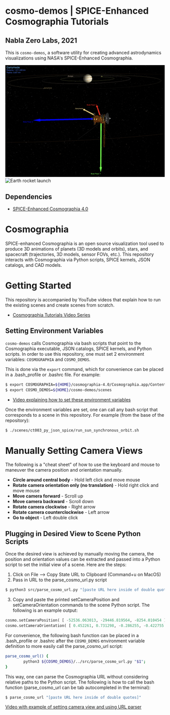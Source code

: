 # cosmo-demos | SPICE-Enhanced Cosmographia Tutorials
## Nabla Zero Labs, 2021

This is `cosmo-demos`, a software utility for creating advanced astrodynamics visualizations using NASA's SPICE-Enhanced Cosmographia.

![Europa Clipper arriving at Jupiter](docs/europa_clipper_arriving_jupiter.png)
![Earth rocket launch](docs/earth_rocket_launch.png)

## Dependencies
* [SPICE-Enhanced Cosmographia 4.0](https://naif.jpl.nasa.gov/naif/cosmographia.html)

# Cosmographia
SPICE-enhanced Cosmographia is an open source visualization tool used to
produce 3D animations of planets (3D models and orbits), stars, and spacecraft
(trajectories, 3D models, sensor FOVs, etc.). This repository interacts with
Cosmographia via Python scripts, SPICE kernels, JSON catalogs, and CAD models.

# Getting Started
This repository is accompanied by YouTube videos that explain how to run the existing scenes and create scenes from scratch.
* [Cosmographia Tutorials Video Series](https://www.youtube.com/playlist?list=PLinlYN8Y2w8dF_FI2baI5YXM476_7kekz)

## Setting Environment Variables
`cosmo-demos` calls Cosmographia via bash scripts that point to the Cosmographia executable, JSON catalogs, SPICE kernels, and Python scripts. In order to use this repository, one must set 2 environment variables: `COSMOGRAPHIA` and `COSMO_DEMOS`.

This is done via the `export` command, which for convenience can be placed in a .bash_profile or .bashrc file. For example:

```sh
$ export COSMOGRAPHIA=${HOME}/cosmographia-4.0/Cosmographia.app/Contents/MacOS/Cosmographia
$ export COSMO_DEMOS=${HOME}/cosmo-demos/scenes
```

* [Video explaining how to set these environment variables](https://youtu.be/OU6bOjYOVus)

Once the environment variables are set, one can call any bash script that corresponds to a scene in this repository. For example (from the base of the repository):

```sh
$ ./scenes/ct003_py_json_spice/run_sun_synchronous_orbit.sh
```

# Manually Setting Camera Views
The following is a "cheat sheet" of how to use the keyboard and mouse to maneuver the camera position and orientation manually.

* **Circle around central body** - Hold left click and move mouse
* **Rotate camera orientation only (no translation)** - Hold right click and move mouse
* **Move camera forward** - Scroll up
* **Move camera backward** - Scroll down
* **Rotate camera clockwise** - Right arrow
* **Rotate camera counterclockwise** - Left arrow
* **Go to object** - Left double click

## Plugging in Desired View to Scene Python Scripts
Once the desired view is achieved by manually moving the camera, the
position and orientation values can be extracted and passed into a Python
script to set the initial view of a scene. Here are the steps:

1. Click on File --> Copy State URL to Clipboard (Command+u on MacOS)
2. Pass in URL to the parse_cosmo_url.py script
```sh
$ python3 src/parse_cosmo_url.py "[paste URL here inside of double quotes]"
```
3. Copy and paste the printed setCameraPosition and setCameraOrientation commands to the scene Python script. The following is an example output:
```py
cosmo.setCameraPosition( [ -52536.063013, -29446.819564, -8254.010454 ] )
cosmo.setCameraOrientation( [ 0.452261, 0.731298, -0.286255, -0.422755 ] )
```

For convenience, the following bash function can be placed in a .bash_profile or .bashrc after the `COSMO_DEMOS` environment variable definition to more easily call the parse_cosmo_url script:

```sh
parse_cosmo_url() {
        python3 ${COSMO_DEMOS}/../src/parse_cosmo_url.py "$1";
}
```

This way, one can parse the Cosmographia URL without considering relative paths to the Python script. The following is how to call the bash function (parse_cosmo_url can be tab autocompleted in the terminal):

```sh
$ parse_cosmo_url "[paste URL here inside of double quotes]"
```

[Video with example of setting camera view and using URL parser](https://youtu.be/3UP0Uo0WFf0)
